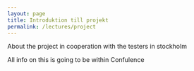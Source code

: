 ```yaml
---
layout: page
title: Introduktion till projekt
permalink: /lectures/project
---
```


About the project in cooperation with the testers in stockholm

All info on this is going to be within Confulence